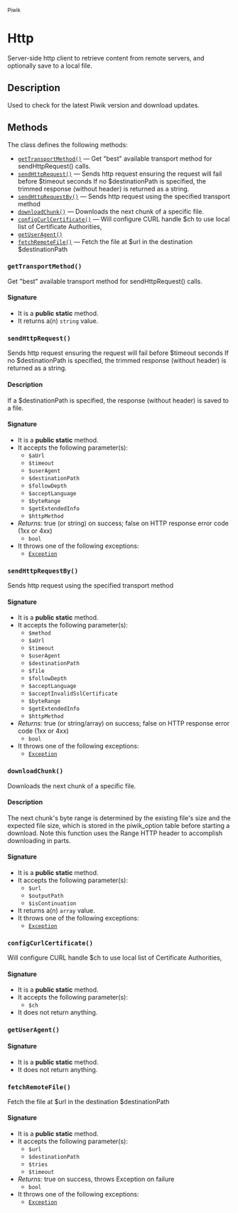 <small>Piwik</small>

Http
====

Server-side http client to retrieve content from remote servers, and optionally save to a local file.

Description
-----------

Used to check for the latest Piwik version and download updates.


Methods
-------

The class defines the following methods:

- [`getTransportMethod()`](#getTransportMethod) &mdash; Get &quot;best&quot; available transport method for sendHttpRequest() calls.
- [`sendHttpRequest()`](#sendHttpRequest) &mdash; Sends http request ensuring the request will fail before $timeout seconds If no $destinationPath is specified, the trimmed response (without header) is returned as a string.
- [`sendHttpRequestBy()`](#sendHttpRequestBy) &mdash; Sends http request using the specified transport method
- [`downloadChunk()`](#downloadChunk) &mdash; Downloads the next chunk of a specific file.
- [`configCurlCertificate()`](#configCurlCertificate) &mdash; Will configure CURL handle $ch to use local list of Certificate Authorities,
- [`getUserAgent()`](#getUserAgent)
- [`fetchRemoteFile()`](#fetchRemoteFile) &mdash; Fetch the file at $url in the destination $destinationPath

### `getTransportMethod()` <a name="getTransportMethod"></a>

Get &quot;best&quot; available transport method for sendHttpRequest() calls.

#### Signature

- It is a **public static** method.
- It returns a(n) `string` value.

### `sendHttpRequest()` <a name="sendHttpRequest"></a>

Sends http request ensuring the request will fail before $timeout seconds If no $destinationPath is specified, the trimmed response (without header) is returned as a string.

#### Description

If a $destinationPath is specified, the response (without header) is saved to a file.

#### Signature

- It is a **public static** method.
- It accepts the following parameter(s):
    - `$aUrl`
    - `$timeout`
    - `$userAgent`
    - `$destinationPath`
    - `$followDepth`
    - `$acceptLanguage`
    - `$byteRange`
    - `$getExtendedInfo`
    - `$httpMethod`
- _Returns:_ true (or string) on success; false on HTTP response error code (1xx or 4xx)
    - `bool`
- It throws one of the following exceptions:
    - [`Exception`](http://php.net/class.Exception)

### `sendHttpRequestBy()` <a name="sendHttpRequestBy"></a>

Sends http request using the specified transport method

#### Signature

- It is a **public static** method.
- It accepts the following parameter(s):
    - `$method`
    - `$aUrl`
    - `$timeout`
    - `$userAgent`
    - `$destinationPath`
    - `$file`
    - `$followDepth`
    - `$acceptLanguage`
    - `$acceptInvalidSslCertificate`
    - `$byteRange`
    - `$getExtendedInfo`
    - `$httpMethod`
- _Returns:_ true (or string/array) on success; false on HTTP response error code (1xx or 4xx)
    - `bool`
- It throws one of the following exceptions:
    - [`Exception`](http://php.net/class.Exception)

### `downloadChunk()` <a name="downloadChunk"></a>

Downloads the next chunk of a specific file.

#### Description

The next chunk&#039;s byte range
is determined by the existing file&#039;s size and the expected file size, which
is stored in the piwik_option table before starting a download.
Note this function uses the Range HTTP header to accomplish downloading in
parts.

#### Signature

- It is a **public static** method.
- It accepts the following parameter(s):
    - `$url`
    - `$outputPath`
    - `$isContinuation`
- It returns a(n) `array` value.
- It throws one of the following exceptions:
    - [`Exception`](http://php.net/class.Exception)

### `configCurlCertificate()` <a name="configCurlCertificate"></a>

Will configure CURL handle $ch to use local list of Certificate Authorities,

#### Signature

- It is a **public static** method.
- It accepts the following parameter(s):
    - `$ch`
- It does not return anything.

### `getUserAgent()` <a name="getUserAgent"></a>

#### Signature

- It is a **public static** method.
- It does not return anything.

### `fetchRemoteFile()` <a name="fetchRemoteFile"></a>

Fetch the file at $url in the destination $destinationPath

#### Signature

- It is a **public static** method.
- It accepts the following parameter(s):
    - `$url`
    - `$destinationPath`
    - `$tries`
    - `$timeout`
- _Returns:_ true on success, throws Exception on failure
    - `bool`
- It throws one of the following exceptions:
    - [`Exception`](http://php.net/class.Exception)


